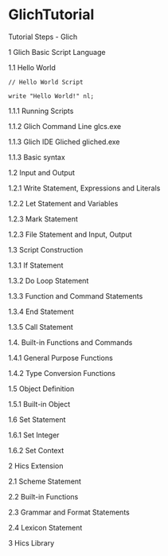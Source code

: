 # GlichTutorial

Tutorial Steps - Glich

1 Glich Basic Script Language

1.1 Hello World

```
// Hello World Script

write "Hello World!" nl;
```
1.1.1 Running Scripts

1.1.2 Glich Command Line glcs.exe

1.1.3 Glich IDE Gliched gliched.exe

1.1.3 Basic syntax

1.2 Input and Output

1.2.1 Write Statement, Expressions and Literals

1.2.2 Let Statement and Variables

1.2.3 Mark Statement

1.2.3 File Statement and Input, Output

1.3 Script Construction

1.3.1 If Statement

1.3.2 Do Loop Statement

1.3.3 Function and Command Statements

1.3.4 End Statement

1.3.5 Call Statement

1.4. Built-in Functions and Commands

1.4.1 General Purpose Functions

1.4.2 Type Conversion Functions

1.5 Object Definition

1.5.1 Built-in Object

1.6 Set Statement

1.6.1 Set Integer

1.6.2 Set Context

2 Hics Extension

2.1 Scheme Statement

2.2 Built-in Functions

2.3 Grammar and Format Statements

2.4 Lexicon Statement

3 Hics Library
